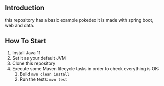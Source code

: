 ##  Introduction

this repository has a basic example pokedex it is made with spring boot, web and data.

## How To Start

1. Install Java 11
2. Set it as your default JVM
3. Clone this repository
4. Execute some Maven lifecycle tasks in order to check everything is OK:
    1. Build `mvn clean install`
    2. Run the tests: `mvn test`
